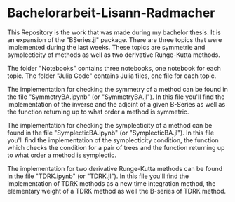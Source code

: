 # Bachelorarbeit-Lisann-Radmacher

This Repository is the work that was made during my bachelor thesis. It is an expansion of the "BSeries.jl" package.
There are three topics that were implemented during the last weeks. These topics are symmetrie and symplecticity of methods as well as two derivative Runge-Kutta methods.

The folder "Notebooks" contains three notebooks, one notebook for each topic.
The folder "Julia Code" contains Julia files, one file for each topic.

The implementation for checking the symmetry of a method can be found in the file "SymmetryBA.ipynb" (or "SymmetryBA.jl"). 
In this file you'll find the implementation of the inverse and the adjoint of a given B-Series as well as the function returning up to what order a method is symmetric.

The implementation for checking the symplecticity of a method can be found in the file "SymplecticBA.ipynb" (or "SymplecticBA.jl").
In this file you'll find the implementation of the symplecticity condition, the function which checks the condition for a pair of trees and the function returning up to what order a method is symplectic.

The implementation for two derivative Runge-Kutta methods can be found in the file "TDRK.ipynb" (or "TDRK.jl").
In this file you'll find the implementation of TDRK methods as a new time integration method, the elementary weight of a TDRK method as well the B-series of TDRK method.
